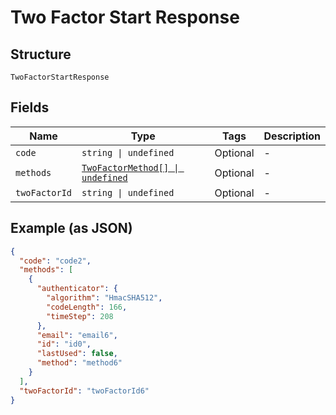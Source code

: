 
# Two Factor Start Response

## Structure

`TwoFactorStartResponse`

## Fields

| Name | Type | Tags | Description |
|  --- | --- | --- | --- |
| `code` | `string \| undefined` | Optional | - |
| `methods` | [`TwoFactorMethod[] \| undefined`](../../doc/models/two-factor-method.md) | Optional | - |
| `twoFactorId` | `string \| undefined` | Optional | - |

## Example (as JSON)

```json
{
  "code": "code2",
  "methods": [
    {
      "authenticator": {
        "algorithm": "HmacSHA512",
        "codeLength": 166,
        "timeStep": 208
      },
      "email": "email6",
      "id": "id0",
      "lastUsed": false,
      "method": "method6"
    }
  ],
  "twoFactorId": "twoFactorId6"
}
```

